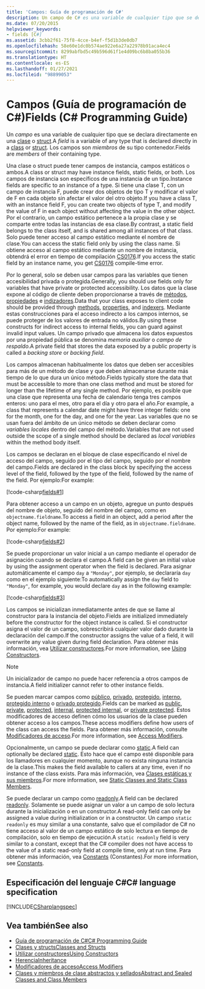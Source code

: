 ```yaml
---
title: 'Campos: Guía de programación de C#'
description: Un campo de C# es una variable de cualquier tipo que se declara directamente en una clase o estructura. Los campos son miembros de su tipo contenedor.
ms.date: 07/20/2015
helpviewer_keywords:
- fields [C#]
ms.assetid: 3cbb2f61-75f8-4cce-b4ef-f5d1b3de0db7
ms.openlocfilehash: 58e60e1dc0b574ae922e6a27a22978b91aca4ec4
ms.sourcegitcommit: 8299abfbd5c49b596d61f1e4d09bc6b8ba055b36
ms.translationtype: HT
ms.contentlocale: es-ES
ms.lasthandoff: 01/27/2021
ms.locfileid: "98899053"
---
```

# <a name="fields-c-programming-guide"></a><span data-ttu-id="adbd7-104">Campos (Guía de programación de C#)</span><span class="sxs-lookup"><span data-stu-id="adbd7-104">Fields (C# Programming Guide)</span></span>

<span data-ttu-id="adbd7-105">Un *campo* es una variable de cualquier tipo que se declara directamente en una [clase](../../language-reference/keywords/class.md) o [struct](../../language-reference/builtin-types/struct.md).</span><span class="sxs-lookup"><span data-stu-id="adbd7-105">A *field* is a variable of any type that is declared directly in a [class](../../language-reference/keywords/class.md) or [struct](../../language-reference/builtin-types/struct.md).</span></span> <span data-ttu-id="adbd7-106">Los campos son *miembros* de su tipo contenedor.</span><span class="sxs-lookup"><span data-stu-id="adbd7-106">Fields are *members* of their containing type.</span></span>

<span data-ttu-id="adbd7-107">Una clase o struct puede tener campos de instancia, campos estáticos o ambos.</span><span class="sxs-lookup"><span data-stu-id="adbd7-107">A class or struct may have instance fields, static fields, or both.</span></span> <span data-ttu-id="adbd7-108">Los campos de instancia son específicos de una instancia de un tipo.</span><span class="sxs-lookup"><span data-stu-id="adbd7-108">Instance fields are specific to an instance of a type.</span></span> <span data-ttu-id="adbd7-109">Si tiene una clase T, con un campo de instancia F, puede crear dos objetos de tipo T y modificar el valor de F en cada objeto sin afectar el valor del otro objeto.</span><span class="sxs-lookup"><span data-stu-id="adbd7-109">If you have a class T, with an instance field F, you can create two objects of type T, and modify the value of F in each object without affecting the value in the other object.</span></span> <span data-ttu-id="adbd7-110">Por el contrario, un campo estático pertenece a la propia clase y se comparte entre todas las instancias de esa clase.</span><span class="sxs-lookup"><span data-stu-id="adbd7-110">By contrast, a static field belongs to the class itself, and is shared among all instances of that class.</span></span> <span data-ttu-id="adbd7-111">Solo puede tener acceso al campo estático mediante el nombre de clase.</span><span class="sxs-lookup"><span data-stu-id="adbd7-111">You can access the static field only by using the class name.</span></span> <span data-ttu-id="adbd7-112">Si obtiene acceso al campo estático mediante un nombre de instancia, obtendrá el error en tiempo de compilación [CS0176](../../misc/cs0176.md).</span><span class="sxs-lookup"><span data-stu-id="adbd7-112">If you access the static field by an instance name, you get [CS0176](../../misc/cs0176.md) compile-time error.</span></span>

<span data-ttu-id="adbd7-113">Por lo general, solo se deben usar campos para las variables que tienen accesibilidad privada o protegida.</span><span class="sxs-lookup"><span data-stu-id="adbd7-113">Generally, you should use fields only for variables that have private or protected accessibility.</span></span> <span data-ttu-id="adbd7-114">Los datos que la clase expone al código de cliente deben proporcionarse a través de [métodos](./methods.md), [propiedades](./properties.md) e [indizadores](../indexers/index.md).</span><span class="sxs-lookup"><span data-stu-id="adbd7-114">Data that your class exposes to client code should be provided through [methods](./methods.md), [properties](./properties.md), and [indexers](../indexers/index.md).</span></span> <span data-ttu-id="adbd7-115">Mediante estas construcciones para el acceso indirecto a los campos internos, se puede proteger de los valores de entrada no válidos.</span><span class="sxs-lookup"><span data-stu-id="adbd7-115">By using these constructs for indirect access to internal fields, you can guard against invalid input values.</span></span> <span data-ttu-id="adbd7-116">Un campo privado que almacena los datos expuestos por una propiedad pública se denomina *memoria auxiliar* o *campo de respaldo*.</span><span class="sxs-lookup"><span data-stu-id="adbd7-116">A private field that stores the data exposed by a public property is called a *backing store* or *backing field*.</span></span>

<span data-ttu-id="adbd7-117">Los campos almacenan habitualmente los datos que deben ser accesibles para más de un método de clase y que deben almacenarse durante más tiempo de lo que dura un único método.</span><span class="sxs-lookup"><span data-stu-id="adbd7-117">Fields typically store the data that must be accessible to more than one class method and must be stored for longer than the lifetime of any single method.</span></span> <span data-ttu-id="adbd7-118">Por ejemplo, es posible que una clase que representa una fecha de calendario tenga tres campos enteros: uno para el mes, otro para el día y otro para el año.</span><span class="sxs-lookup"><span data-stu-id="adbd7-118">For example, a class that represents a calendar date might have three integer fields: one for the month, one for the day, and one for the year.</span></span> <span data-ttu-id="adbd7-119">Las variables que no se usan fuera del ámbito de un único método se deben declarar como *variables locales* dentro del campo del método.</span><span class="sxs-lookup"><span data-stu-id="adbd7-119">Variables that are not used outside the scope of a single method should be declared as *local variables* within the method body itself.</span></span>

<span data-ttu-id="adbd7-120">Los campos se declaran en el bloque de clase especificando el nivel de acceso del campo, seguido por el tipo del campo, seguido por el nombre del campo.</span><span class="sxs-lookup"><span data-stu-id="adbd7-120">Fields are declared in the class block by specifying the access level of the field, followed by the type of the field, followed by the name of the field.</span></span> <span data-ttu-id="adbd7-121">Por ejemplo:</span><span class="sxs-lookup"><span data-stu-id="adbd7-121">For example:</span></span>

[!code-csharp[fields#1](snippets/fields/Program.cs#1)]

<span data-ttu-id="adbd7-122">Para obtener acceso a un campo en un objeto, agregue un punto después del nombre de objeto, seguido del nombre del campo, como en `objectname.fieldname`.</span><span class="sxs-lookup"><span data-stu-id="adbd7-122">To access a field in an object, add a period after the object name, followed by the name of the field, as in `objectname.fieldname`.</span></span> <span data-ttu-id="adbd7-123">Por ejemplo:</span><span class="sxs-lookup"><span data-stu-id="adbd7-123">For example:</span></span>

[!code-csharp[fields#2](snippets/fields/Program.cs#2)]

<span data-ttu-id="adbd7-124">Se puede proporcionar un valor inicial a un campo mediante el operador de asignación cuando se declara el campo.</span><span class="sxs-lookup"><span data-stu-id="adbd7-124">A field can be given an initial value by using the assignment operator when the field is declared.</span></span> <span data-ttu-id="adbd7-125">Para asignar automáticamente el campo `day` a `"Monday"`, por ejemplo, se declararía `day` como en el ejemplo siguiente:</span><span class="sxs-lookup"><span data-stu-id="adbd7-125">To automatically assign the `day` field to `"Monday"`, for example, you would declare `day` as in the following example:</span></span>

[!code-csharp[fields#3](snippets/fields/Program.cs#3)]

<span data-ttu-id="adbd7-126">Los campos se inicializan inmediatamente antes de que se llame al constructor para la instancia del objeto.</span><span class="sxs-lookup"><span data-stu-id="adbd7-126">Fields are initialized immediately before the constructor for the object instance is called.</span></span> <span data-ttu-id="adbd7-127">Si el constructor asigna el valor de un campo, sobrescribirá cualquier valor dado durante la declaración del campo.</span><span class="sxs-lookup"><span data-stu-id="adbd7-127">If the constructor assigns the value of a field, it will overwrite any value given during field declaration.</span></span> <span data-ttu-id="adbd7-128">Para obtener más información, vea [Utilizar constructores](./using-constructors.md).</span><span class="sxs-lookup"><span data-stu-id="adbd7-128">For more information, see [Using Constructors](./using-constructors.md).</span></span>

> [!NOTE]
> <span data-ttu-id="adbd7-129">Un inicializador de campo no puede hacer referencia a otros campos de instancia.</span><span class="sxs-lookup"><span data-stu-id="adbd7-129">A field initializer cannot refer to other instance fields.</span></span>

<span data-ttu-id="adbd7-130">Se pueden marcar campos como [público](../../language-reference/keywords/public.md), [privado](../../language-reference/keywords/private.md), [protegido](../../language-reference/keywords/protected.md), [interno](../../language-reference/keywords/internal.md), [protegido interno](../../language-reference/keywords/protected-internal.md) o [privado protegido](../../language-reference/keywords/private-protected.md).</span><span class="sxs-lookup"><span data-stu-id="adbd7-130">Fields can be marked as [public](../../language-reference/keywords/public.md), [private](../../language-reference/keywords/private.md), [protected](../../language-reference/keywords/protected.md), [internal](../../language-reference/keywords/internal.md), [protected internal](../../language-reference/keywords/protected-internal.md), or [private protected](../../language-reference/keywords/private-protected.md).</span></span> <span data-ttu-id="adbd7-131">Estos modificadores de acceso definen cómo los usuarios de la clase pueden obtener acceso a los campos.</span><span class="sxs-lookup"><span data-stu-id="adbd7-131">These access modifiers define how users of the class can access the fields.</span></span> <span data-ttu-id="adbd7-132">Para obtener más información, consulte [Modificadores de acceso](./access-modifiers.md).</span><span class="sxs-lookup"><span data-stu-id="adbd7-132">For more information, see [Access Modifiers](./access-modifiers.md).</span></span>

<span data-ttu-id="adbd7-133">Opcionalmente, un campo se puede declarar como [static](../../language-reference/keywords/static.md).</span><span class="sxs-lookup"><span data-stu-id="adbd7-133">A field can optionally be declared [static](../../language-reference/keywords/static.md).</span></span> <span data-ttu-id="adbd7-134">Esto hace que el campo esté disponible para los llamadores en cualquier momento, aunque no exista ninguna instancia de la clase.</span><span class="sxs-lookup"><span data-stu-id="adbd7-134">This makes the field available to callers at any time, even if no instance of the class exists.</span></span> <span data-ttu-id="adbd7-135">Para más información, vea [Clases estáticas y sus miembros](./static-classes-and-static-class-members.md).</span><span class="sxs-lookup"><span data-stu-id="adbd7-135">For more information, see [Static Classes and Static Class Members](./static-classes-and-static-class-members.md).</span></span>

<span data-ttu-id="adbd7-136">Se puede declarar un campo como [readonly](../../language-reference/keywords/readonly.md).</span><span class="sxs-lookup"><span data-stu-id="adbd7-136">A field can be declared [readonly](../../language-reference/keywords/readonly.md).</span></span> <span data-ttu-id="adbd7-137">Solamente se puede asignar un valor a un campo de solo lectura durante la inicialización o en un constructor.</span><span class="sxs-lookup"><span data-stu-id="adbd7-137">A read-only field can only be assigned a value during initialization or in a constructor.</span></span> <span data-ttu-id="adbd7-138">Un campo `static readonly` es muy similar a una constante, salvo que el compilador de C# no tiene acceso al valor de un campo estático de solo lectura en tiempo de compilación, solo en tiempo de ejecución.</span><span class="sxs-lookup"><span data-stu-id="adbd7-138">A `static readonly` field is very similar to a constant, except that the C# compiler does not have access to the value of a static read-only field at compile time, only at run time.</span></span> <span data-ttu-id="adbd7-139">Para obtener más información, vea [Constants](./constants.md) (Constantes).</span><span class="sxs-lookup"><span data-stu-id="adbd7-139">For more information, see [Constants](./constants.md).</span></span>

## <a name="c-language-specification"></a><span data-ttu-id="adbd7-140">Especificación del lenguaje C#</span><span class="sxs-lookup"><span data-stu-id="adbd7-140">C# language specification</span></span>

[!INCLUDE[CSharplangspec](~/includes/csharplangspec-md.md)]

## <a name="see-also"></a><span data-ttu-id="adbd7-141">Vea también</span><span class="sxs-lookup"><span data-stu-id="adbd7-141">See also</span></span>

- [<span data-ttu-id="adbd7-142">Guía de programación de C#</span><span class="sxs-lookup"><span data-stu-id="adbd7-142">C# Programming Guide</span></span>](../index.md)
- [<span data-ttu-id="adbd7-143">Clases y structs</span><span class="sxs-lookup"><span data-stu-id="adbd7-143">Classes and Structs</span></span>](./index.md)
- [<span data-ttu-id="adbd7-144">Utilizar constructores</span><span class="sxs-lookup"><span data-stu-id="adbd7-144">Using Constructors</span></span>](./using-constructors.md)
- [<span data-ttu-id="adbd7-145">Herencia</span><span class="sxs-lookup"><span data-stu-id="adbd7-145">Inheritance</span></span>](./inheritance.md)
- [<span data-ttu-id="adbd7-146">Modificadores de acceso</span><span class="sxs-lookup"><span data-stu-id="adbd7-146">Access Modifiers</span></span>](./access-modifiers.md)
- [<span data-ttu-id="adbd7-147">Clases y miembros de clase abstractos y sellados</span><span class="sxs-lookup"><span data-stu-id="adbd7-147">Abstract and Sealed Classes and Class Members</span></span>](./abstract-and-sealed-classes-and-class-members.md)
